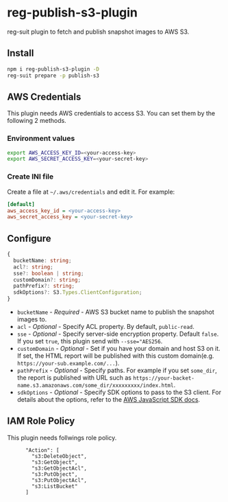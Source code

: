 # reg-publish-s3-plugin

reg-suit plugin to fetch and publish snapshot images to AWS S3.

## Install

```sh
npm i reg-publish-s3-plugin -D
reg-suit prepare -p publish-s3
```

## AWS Credentials

This plugin needs AWS credentials to access S3. You can set them by the following 2 methods.

### Environment values

```sh
export AWS_ACCESS_KEY_ID=<your-access-key>
export AWS_SECRET_ACCESS_KEY=<your-secret-key>
```

### Create INI file

Create a file at `~/.aws/credentials` and edit it. For example:

```ini
[default]
aws_access_key_id = <your-access-key>
aws_secret_access_key = <your-secret-key>
```

## Configure

```ts
{
  bucketName: string;
  acl?: string;
  sse?: boolean | string;
  customDomain?: string;
  pathPrefix?: string;
  sdkOptions?: S3.Types.ClientConfiguration;
}
```

- `bucketName` - _Required_ - AWS S3 bucket name to publish the snapshot images to.
- `acl` - _Optional_ - Specify ACL property. By default, `public-read`.
- `sse` - _Optional_ - Specify server-side encryption property. Default `false`. If you set `true`, this plugin send with `--sse="AES256`.
- `customDomain` - _Optional_ - Set if you have your domain and host S3 on it. If set, the HTML report will be published with this custom domain(e.g. `https://your-sub.example.com/...`).
- `pathPrefix` - _Optional_ - Specify paths. For example if you set `some_dir`, the report is published with URL such as `https://your-backet-name.s3.amazonaws.com/some_dir/xxxxxxxxx/index.html`.
- `sdkOptions` - _Optional_ - Specify SDK options to pass to the S3 client. For details about the options, refer to the [AWS JavaScript SDK docs](https://docs.aws.amazon.com/AWSJavaScriptSDK/latest/AWS/S3.html#constructor_details).

## IAM Role Policy

This plugin needs follwings role policy.

```
      "Action": [
        "s3:DeleteObject",
        "s3:GetObject",
        "s3:GetObjectAcl",
        "s3:PutObject",
        "s3:PutObjectAcl",
        "s3:ListBucket"
      ]
```
